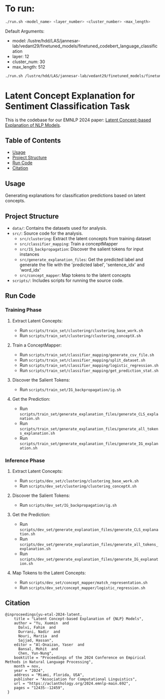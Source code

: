 # To run:

```bash
./run.sh <model_name> <layer_number> <cluster_number> <max_length>
```

Default Arguments:
- model: /lustre/hdd/LAS/jannesar-lab/vedant29/finetuned_models/finetuned_codebert_language_classification
- layer: 12
- cluster_num: 30
- max_length: 512

```bash
./run.sh /lustre/hdd/LAS/jannesar-lab/vedant29/finetuned_models/finetuned_codebert_language_classification 12 30 512
```

# Latent Concept Explanation for Sentiment Classification Task

This is the codebase for our EMNLP 2024 paper: [Latent Concept-based Explanation of NLP Models](https://aclanthology.org/2024.emnlp-main.692/).

## Table of Contents
* [Usage](#Usage)
* [Project Structure](#Project-structure)
* [Run Code](#Run-code)
* [Citation](#Citation)

## Usage
Generating explanations for classification predictions based on latent concepts.

## Project Structure
- `data/`: Contains the datasets used for analysis.
- `src/`: Source code for the analysis.
  * `src/clustering`: Extract the latent concepts from training dataset
  * `src/classifier_mapping`: Train a conceptMapper
  * `src/IG_backpropagation`: Discover the salient tokens for input instances
  * `src/generate_explanation_files`: Get the predicted label and generate the file with the 'predicted label',
'sentence_idx' and 'word_idx'
  * `src/concept_mapper`: Map tokens to the latent concepts
- `scripts/`: Includes scripts for running the source code.

## Run Code
### Training Phase
1. Extract Latent Concepts:
   * Run `scripts/train_set/clustering/clustering_base_work.sh`
   * Run `scripts/train_set/clustering/clustering_conceptX.sh`

2. Train a ConceptMapper:
   * Run `scripts/train_set/classifier_mapping/generate_csv_file.sh`
   * Run `scripts/train_set/classifier_mapping/split_dataset.sh`
   * Run `scripts/train_set/classifier_mapping/logistic_regression.sh`
   * Run `scripts/train_set/classifier_mapping/get_prediction_stat.sh`

3. Discover the Salient Tokens:
   * Run `scripts/train_set/IG_backpropagation/ig.sh`

4. Get the Prediction:
   * Run `scripts/train_set/generate_explanation_files/generate_CLS_explanation.sh`
   * Run `scripts/train_set/generate_explanation_files/generate_all_tokens_explanation.sh`
   * Run `scripts/train_set/generate_explanation_files/generate_IG_explanation.sh`

### Inference Phase
1. Extract Latent Concepts:
   * Run `scripts/dev_set/clustering/clustering_base_work.sh`
   * Run `scripts/dev_set/clustering/clustering_conceptX.sh`

2. Discover the Salient Tokens:
   * Run `scripts/dev_set/IG_backpropagation/ig.sh`

3. Get the Prediction:
   * Run `scripts/dev_set/generate_explanation_files/generate_CLS_explanation.sh`
   * Run `scripts/dev_set/generate_explanation_files/generate_all_tokens_explanation.sh`
   * Run `scripts/dev_set/generate_explanation_files/generate_IG_explanation.sh`

4. Map Tokens to the Latent Concepts:
   * Run `scripts/dev_set/concept_mapper/match_representation.sh`
   * Run `scripts/dev_set/concept_mapper/logistic_regression.sh`


## Citation
```
@inproceedings{yu-etal-2024-latent,
    title = "Latent Concept-based Explanation of {NLP} Models",
    author = "Yu, Xuemin  and
      Dalvi, Fahim  and
      Durrani, Nadir  and
      Nouri, Marzia  and
      Sajjad, Hassan",
    editor = "Al-Onaizan, Yaser  and
      Bansal, Mohit  and
      Chen, Yun-Nung",
    booktitle = "Proceedings of the 2024 Conference on Empirical Methods in Natural Language Processing",
    month = nov,
    year = "2024",
    address = "Miami, Florida, USA",
    publisher = "Association for Computational Linguistics",
    url = "https://aclanthology.org/2024.emnlp-main.692",
    pages = "12435--12459",
 }
```